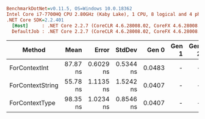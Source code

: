 ``` ini

BenchmarkDotNet=v0.11.5, OS=Windows 10.0.18362
Intel Core i7-7700HQ CPU 2.80GHz (Kaby Lake), 1 CPU, 8 logical and 4 physical cores
.NET Core SDK=2.2.401
  [Host]     : .NET Core 2.2.7 (CoreCLR 4.6.28008.02, CoreFX 4.6.28008.03), 64bit RyuJIT
  DefaultJob : .NET Core 2.2.7 (CoreCLR 4.6.28008.02, CoreFX 4.6.28008.03), 64bit RyuJIT


```
|           Method |     Mean |     Error |    StdDev |  Gen 0 | Gen 1 | Gen 2 | Allocated |
|----------------- |---------:|----------:|----------:|-------:|------:|------:|----------:|
|    ForContextInt | 87.87 ns | 0.6029 ns | 0.5344 ns | 0.0483 |     - |     - |     152 B |
| ForContextString | 55.78 ns | 1.1135 ns | 1.5242 ns | 0.0407 |     - |     - |     128 B |
|   ForContextType | 98.35 ns | 1.0234 ns | 0.8546 ns | 0.0407 |     - |     - |     128 B |
